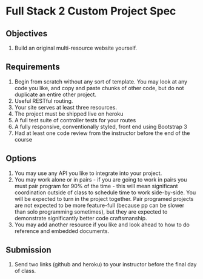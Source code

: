 # Full Stack 2 Custom Project Spec

## Objectives

1. Build an original multi-resource website yourself.

## Requirements

1. Begin from scratch without any sort of template. You may look at any code you like, and copy and paste chunks of 
other code, but do not duplicate an entire other project.
1. Useful RESTful routing.
1. Your site serves at least three resources. 
1. The project must be shipped live on heroku
1. A full test suite of controller tests for your routes
1. A fully responsive, conventionally styled, front end using Bootstrap 3
1. Had at least one code review from the instructor before the end of the course

## Options

1. You may use any API you like to integrate into your project.
1. You may work alone or in pairs - if you are going to work in pairs you must pair program for 90% of the time - this 
will mean significant coordination outside of class to schedule time to work side-by-side. You will be expected to 
turn in the project together. Pair programed projects are not expected to be more feature-full (because pp can be 
slower than solo programming sometimes), but they are expected to demonstrate significantly better code craftsmanship.
1. You may add another resource if you like and look ahead to how to do reference and embedded documents.

## Submission

1. Send two links (github and heroku) to your instructor before the final day of class. 
